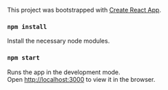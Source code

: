 This project was bootstrapped with [Create React App](https://github.com/facebook/create-react-app).

### `npm install`

Install the necessary node modules. <br />

### `npm start`

Runs the app in the development mode.<br />
Open [http://localhost:3000](http://localhost:3000) to view it in the browser.
